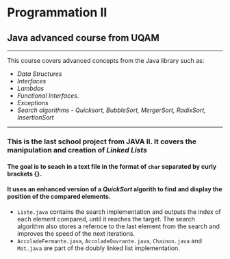 # Programmation II

## Java advanced course from UQAM

---

This course covers advanced concepts from the Java library such as:
* _Data Structures_
* _Interfaces_
* _Lambdas_
* _Functional Interfaces_.
* _Exceptions_
* _Search algorithms_ - _Quicksort, BubbleSort, MergerSort, RadixSort, InsertionSort_

---
### This is the last school project from JAVA II. It covers the manipulation and creation of _Linked Lists_
#### The goal is to seach in a text file in the format of `char` separated by curly brackets {}.
#### It uses an enhanced version of a _QuickSort_ algorith to find and display the position of the compared elements.

* `Liste.java` contains the search implementation and outputs the index of each element compared, until it reaches the target.
   The search algorithm also stores a refernce to the last element from the search and improves the speed of the next iterations.
* `AccoladeFermante.java`, `AccoladeOuvrante.java`, `Chainon.java` and `Mot.java` are part of the doubly linked list implementation.

